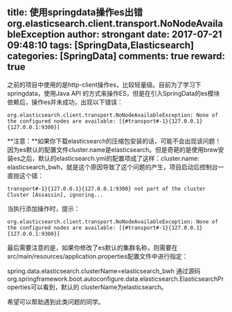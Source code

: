title: 使用springdata操作es出错org.elasticsearch.client.transport.NoNodeAvailableException
author: strongant
date: 2017-07-21 09:48:10
tags: [SpringData,Elasticsearch]
categories: [SpringData]
comments: true
reward: true
---
  之前的项目中使用的是http-client操作es，比较轻量级。目前为了学习下springdata，使用Java API 的方式来操作ES，但是在引入SpringData的es模块依赖后，操作es并未成功，出现以下错误：
```
org.elasticsearch.client.transport.NoNodeAvailableException: None of the configured nodes are available: [{#transport#-1}{127.0.0.1}{127.0.0.1:9300}]
```

**注意：**如果你下载elasticsearch的压缩包安装的话，可能不会出现该问题！因为es默认的配置文件cluster.name是elasticsearch。但是奇葩的是使用brew安装es之后，默认的elasticsearch.yml的配置项成了这样：cluster.name: elasticsearch_bwh，就是这个原因导致了这个问题的产生，项目启动后控制台一直抛这个错：
```
transport#-1}{127.0.0.1}{127.0.0.1:9300} not part of the cluster Cluster [Assassin], ignoring...
```
当执行添加操作时，提示：
```
org.elasticsearch.client.transport.NoNodeAvailableException: None of the configured nodes are available: [{#transport#-1}{127.0.0.1}{127.0.0.1:9300}]
```
最后需要注意的是，如果你修改了es默认的集群名称，则需要在src/main/resources/application.properties配置文件中进行指定：

spring.data.elasticsearch.clusterName=elasticsearch_bwh
通过源码org.springframework.boot.autoconfigure.data.elasticsearch.ElasticsearchProperties可以看到，默认的
clusterName为elasticsearch。
 
希望可以帮助遇到此类问题的同学。
